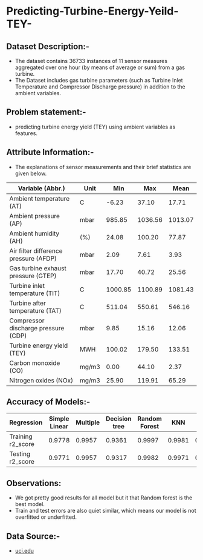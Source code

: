 # Predicting-Turbine-Energy-Yeild-TEY-

## Dataset Description:-
- The dataset contains 36733 instances of 11 sensor measures aggregated over one hour (by means of average or sum) from a gas turbine.
- The Dataset includes gas turbine parameters (such as Turbine Inlet Temperature and Compressor Discharge pressure) in addition to the ambient variables.

## Problem statement:-
- predicting turbine energy yield (TEY) using ambient variables as features.

## Attribute Information:-
- The explanations of sensor measurements and their brief statistics are given below.

| Variable (Abbr.)           | Unit     | Min     | Max     | Mean    |
|----------------------------|----------|---------|---------|---------|
| Ambient temperature (AT)   | C        | -6.23   | 37.10   | 17.71   |
| Ambient pressure (AP)      | mbar     | 985.85  | 1036.56 | 1013.07 |
| Ambient humidity (AH)      | (%)      | 24.08   | 100.20  | 77.87   |
| Air filter difference pressure (AFDP) | mbar     | 2.09    | 7.61    | 3.93    |
| Gas turbine exhaust pressure (GTEP) | mbar     | 17.70   | 40.72   | 25.56   |
| Turbine inlet temperature (TIT) | C        | 1000.85 | 1100.89 | 1081.43 |
| Turbine after temperature (TAT) | C        | 511.04  | 550.61  | 546.16  |
| Compressor discharge pressure (CDP) | mbar | 9.85    | 15.16   | 12.06   |
| Turbine energy yield (TEY) | MWH     | 100.02  | 179.50  | 133.51  |
| Carbon monoxide (CO)       | mg/m3    | 0.00    | 44.10   | 2.37    |
| Nitrogen oxides (NOx)      | mg/m3    | 25.90   | 119.91  | 65.29   |

## Accuracy of Models:-

| Regression | Simple Linear | Multiple | Decision tree | Random Forest | KNN | SVM | Bagging | Adaboost | Gradient Boosting | xgboost Regressor |
| --- | --- | --- | --- | --- | --- | --- | --- | --- | --- | --- |
| Training r2_score | 0.9778 | 0.9957 | 0.9361 | 0.9997 | 0.9981 | 0.9957 | 0.9997 | 1.0 | 0.9842 | 0.9967 | 0.9982 |
| Testing r2_score | 0.9771 | 0.9957 | 0.9317 | 0.9982 | 0.9971 | 0.9950 | 0.9982 | 0.9966 | 0.9836 | 0.9964 | 0.9977 |

## Observations:
- We got pretty good results for all model but it that Random forest is the best model.
- Train and test errors are also quiet similar, which means our model is not overfitted or underfitted.

## Data Source:-
- [uci.edu](https://archive-beta.ics.uci.edu/dataset/551/gas+turbine+co+and+nox+emission+data+set)
